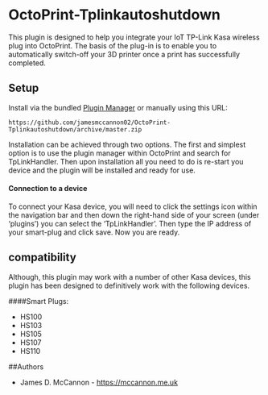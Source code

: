 # OctoPrint-Tplinkautoshutdown

This plugin is designed to help you integrate your IoT TP-Link Kasa wireless plug into OctoPrint. The basis of the plug-in is to enable you to automatically switch-off your 3D printer
once a print has successfully completed.

## Setup

Install via the bundled [Plugin Manager](https://docs.octoprint.org/en/master/bundledplugins/pluginmanager.html)
or manually using this URL:

    https://github.com/jamesmccannon02/OctoPrint-Tplinkautoshutdown/archive/master.zip

Installation can be achieved through two options. The first and simplest option is to use the plugin manager within OctoPrint and search for TpLinkHandler. Then upon installation all you need to do is re-start you device and the plugin will be installed and ready for use.

#### Connection to a device
To connect your Kasa device, you will need to click the settings icon within the navigation bar and then down the right-hand side of your screen (under ‘plugins’) you can select the ‘TpLinkHandler’. Then type the IP address of your smart-plug and click save. Now you are ready.

## compatibility
Although, this plugin may work with a number of other Kasa devices, this plugin has been designed to definitively work with the following devices.

####Smart Plugs:
* HS100
* HS103
* HS105
* HS107
* HS110

##Authors
- James D. McCannon - https://mccannon.me.uk

